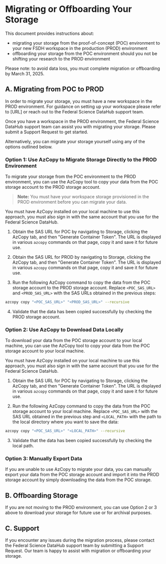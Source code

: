 # Migrating or Offboarding Your Storage

This document provides instructions about:

* migrating your storage from the proof-of-concept (POC) environment to your new FSDH workspace in the production (PROD) environment
* offboarding your storage from the POC environment should you not be shifting your research to the PROD environment

Please note: to avoid data loss, you must complete migration or offboarding by March 31, 2025.

## A. Migrating from POC to PROD

In order to migrate your storage, you must have a new workspace in the PROD environment. For guidance on setting up your workspace please refer to [URL] or reach out to the Federal Science DataHub support team.

Once you have a workspace in the PROD environment, the Federal Science DataHub support team can assist you with migrating your storage. Please submit a Support Request to get started.

Alternatively, you can migrate your storage yourself using any of the options outlined below.

### Option 1: Use AzCopy to Migrate Storage Directly to the PROD Environment

To migrate your storage from the POC environment to the PROD environment, you can use the AzCopy tool to copy your data from the POC storage account to the PROD storage account.

> **Note:** You must have your workspace storage provisioned in the PROD environment before you can migrate your data.

You must have AzCopy installed on your local machine to use this approach, you must also sign in with the same account that you use for the Federal Science DataHub.

1. Obtain the SAS URL for POC by navigating to Storage, clicking the AzCopy tab, and then "Generate Container Token". The URL is displayed in various `azcopy` commands on that page, copy it and save it for future use.

2. Obtain the SAS URL for PROD by navigating to Storage, clicking the AzCopy tab, and then "Generate Container Token". The URL is displayed in various `azcopy` commands on that page, copy it and save it for future use.

3. Run the following AzCopy command to copy the data from the POC storage account to the PROD storage account. Replace `<POC_SAS_URL>` and `<PROD_SAS_URL>` with the SAS URLs obtained in the previous steps:

```bash
azcopy copy "<POC_SAS_URL>" "<PROD_SAS_URL>" --recursive
```

4. Validate that the data has been copied successfully by checking the PROD storage account.

### Option 2: Use AzCopy to Download Data Locally

To download your data from the POC storage account to your local machine, you can use the AzCopy tool to copy your data from the POC storage account to your local machine.

You must have AzCopy installed on your local machine to use this approach, you must also sign in with the same account that you use for the Federal Science DataHub.

1. Obtain the SAS URL for POC by navigating to Storage, clicking the AzCopy tab, and then "Generate Container Token". The URL is displayed in various `azcopy` commands on that page, copy it and save it for future use.

2. Run the following AzCopy command to copy the data from the POC storage account to your local machine. Replace `<POC_SAS_URL>` with the SAS URL obtained in the previous step and `<LOCAL_PATH>` with the path to the local directory where you want to save the data:

```bash
azcopy copy "<POC_SAS_URL>" "<LOCAL_PATH>" --recursive
```

3. Validate that the data has been copied successfully by checking the local path.

### Option 3: Manually Export Data

If you are unable to use AzCopy to migrate your data, you can manually export your data from the POC storage account and import it into the PROD storage account by simply downloading the data from the POC storage.

## B. Offboarding Storage

If you are not moving to the PROD environment, you can use Option 2 or 3 above to download your storage for future use or for archival purposes.

## C. Support

If you encounter any issues during the migration process, please contact the Federal Science DataHub support team by submitting a Support Request. Our team is happy to assist with migration or offboarding your storage.
